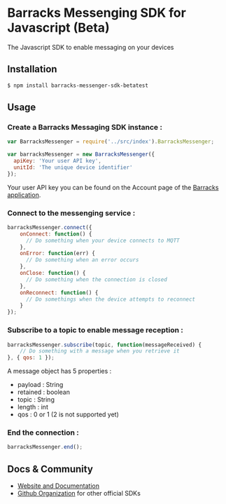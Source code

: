 # Barracks Messenging SDK for Javascript (Beta)

The Javascript SDK to enable messaging on your devices

## Installation

```bash
$ npm install barracks-messenger-sdk-betatest
```

## Usage

### Create a Barracks Messaging SDK instance :

```js
var BarracksMessenger = require('../src/index').BarracksMessenger;

var barracksMessenger = new BarracksMessenger({
  apiKey: 'Your user API key',
  unitId: 'The unique device identifier'
});
```
Your user API key you can be found on the Account page of the [Barracks application](https://app.barracks.io/).

### Connect to the messenging service :
```js
barracksMessenger.connect({
    onConnect: function() {
      // Do something when your device connects to MQTT
    },
    onError: function(err) {
      // Do something when an error occurs
    },
    onClose: function() {
      // Do something when the connection is closed
    },
    onReconnect: function() {
      // Do somethings when the device attempts to reconnect
    }
});
```

### Subscribe to a topic to enable message reception :
```js
barracksMessenger.subscribe(topic, function(messageReceived) {
    // Do something with a message when you retrieve it
}, { qos: 1 });
```

A message object has 5 properties : 
* payload  : String
* retained : boolean
* topic    : String
* length   : int
* qos      : 0 or 1 (2 is not supported yet)

### End the connection :

```js
barracksMessenger.end();
```

## Docs & Community

* [Website and Documentation](https://barracks.io/)
* [Github Organization](https://github.com/barracksiot) for other official SDKs